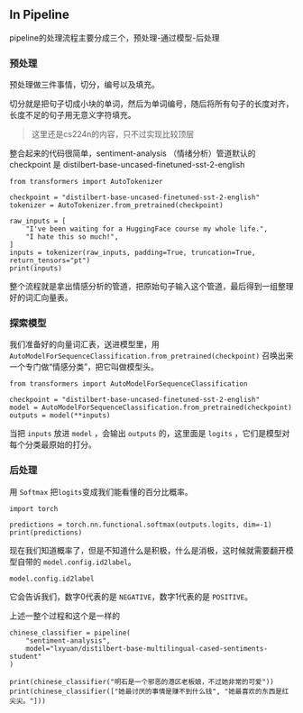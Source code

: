 ## In Pipeline

pipeline的处理流程主要分成三个，预处理-通过模型-后处理

### 预处理

预处理做三件事情，切分，编号以及填充。

切分就是把句子切成小块的单词，然后为单词编号，随后将所有句子的长度对齐，长度不足的句子用无意义字符填充。

> 这里还是cs224n的内容，只不过实现比较顶层

整合起来的代码很简单，sentiment-analysis （情绪分析）管道默认的 checkpoint 是 distilbert-base-uncased-finetuned-sst-2-english

```
from transformers import AutoTokenizer

checkpoint = "distilbert-base-uncased-finetuned-sst-2-english"
tokenizer = AutoTokenizer.from_pretrained(checkpoint)

raw_inputs = [
    "I've been waiting for a HuggingFace course my whole life.",
    "I hate this so much!",
]
inputs = tokenizer(raw_inputs, padding=True, truncation=True, return_tensors="pt")
print(inputs)
```

整个流程就是拿出情感分析的管道，把原始句子输入这个管道，最后得到一组整理好的词汇向量表。


### 探索模型

我们准备好的向量词汇表，送进模型里，用 `AutoModelForSequenceClassification.from_pretrained(checkpoint)` 召唤出来一个专门做“情感分类”，把它叫做模型头。

```
from transformers import AutoModelForSequenceClassification

checkpoint = "distilbert-base-uncased-finetuned-sst-2-english"
model = AutoModelForSequenceClassification.from_pretrained(checkpoint)
outputs = model(**inputs)
```

当把 `inputs` 放进 `model` ，会输出 `outputs` 的，这里面是 `logits` ，它们是模型对每个分类最原始的打分。

### 后处理

用 `Softmax` 把`logits`变成我们能看懂的百分比概率。

```
import torch

predictions = torch.nn.functional.softmax(outputs.logits, dim=-1)
print(predictions)
```

现在我们知道概率了，但是不知道什么是积极，什么是消极，这时候就需要翻开模型自带的 `model.config.id2label`。

```
model.config.id2label
```

它会告诉我们，数字0代表的是 `NEGATIVE`，数字1代表的是 `POSITIVE`。

上述一整个过程和这个是一样的

```
chinese_classifier = pipeline(
    "sentiment-analysis", 
    model="lxyuan/distilbert-base-multilingual-cased-sentiments-student"
)

print(chinese_classifier("明石是一个邪恶的港区老板娘，不过她非常的可爱"))
print(chinese_classifier(["她最讨厌的事情是赚不到什么钱", "她最喜欢的东西是红尖尖。"]))
```

